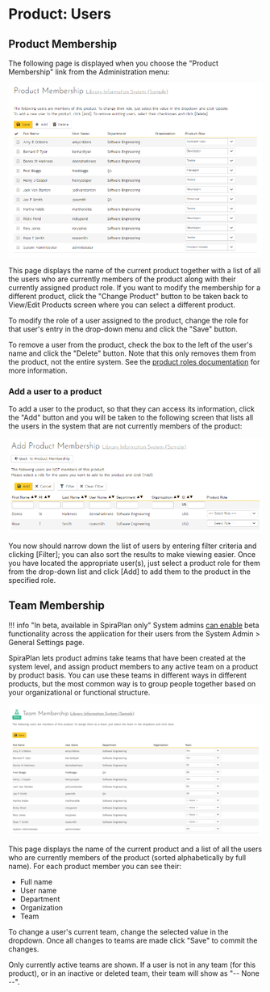 # Product: Users


## Product Membership

The following page is displayed when you choose the "Product Membership" link from the Administration menu:

![](img/Product_Users_107.png)

This page displays the name of the current product together with a list of all the users who are currently members of the product along with their currently assigned product role. If you want to modify the membership for a different product, click the "Change Product" button to be taken back to View/Edit Products screen where you can select a different product.

To modify the role of a user assigned to the product, change the role for that user's entry in the drop-down menu and click the "Save" button. 

To remove a user from the product, check the box to the left of the user's name and click the "Delete" button. Note that this only removes them from the product, not the entire system. See the [product roles documentation](System-Users.md#view-edit-roles) for more information.

### Add a user to a product
To add a user to the product, so that they can access its information, click the "Add" button and you will be taken to the following screen that lists all the users in the system that are not currently members of the product:

![](img/Product_Users_108.png)

You now should narrow down the list of users by entering filter criteria and clicking \[Filter\]; you can also sort the results to make viewing easier. Once you have located the appropriate user(s), just select a product role for them from the drop-down list and click \[Add\] to add them to the product in the specified role.


## Team Membership
!!! info "In beta, available in SpiraPlan only"
    System admins [can enable](../Spira-Administration-Guide/System.md/#general-settings) beta functionality across the application for their users from the System Admin > General Settings page.

SpiraPlan lets product admins take teams that have been created at the system level, and assign product members to any active team on a product by product basis. You can use these teams in different ways in different products, but the most common way is to group people together based on your organizational or functional structure.

![](img/Product_Users_109.png)

This page displays the name of the current product and a list of all the users who are currently members of the product (sorted alphabetically by full name). For each product member you can see their:

- Full name
- User name
- Department
- Organization
- Team

To change a user's current team, change the selected value in the dropdown. Once all changes to teams are made click "Save" to commit the changes.

Only currently active teams are shown. If a user is not in any team (for this product), or in an inactive or deleted team, their team will show as "-- None --".


